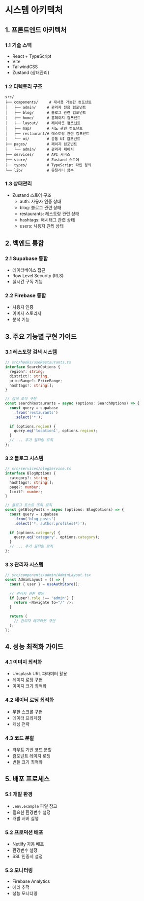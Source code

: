 # 시스템 아키텍처

## 1. 프론트엔드 아키텍처

### 1.1 기술 스택
- React + TypeScript
- Vite
- TailwindCSS
- Zustand (상태관리)

### 1.2 디렉토리 구조
```
src/
├── components/     # 재사용 가능한 컴포넌트
│   ├── admin/     # 관리자 전용 컴포넌트
│   ├── blog/      # 블로그 관련 컴포넌트
│   ├── home/      # 홈페이지 컴포넌트
│   ├── layout/    # 레이아웃 컴포넌트
│   ├── map/       # 지도 관련 컴포넌트
│   ├── restaurant/# 레스토랑 관련 컴포넌트
│   └── ui/        # 공통 UI 컴포넌트
├── pages/         # 페이지 컴포넌트
│   └── admin/     # 관리자 페이지
├── services/      # API 서비스
├── store/         # Zustand 스토어
├── types/         # TypeScript 타입 정의
└── lib/           # 유틸리티 함수
```

### 1.3 상태관리
- Zustand 스토어 구조
  - auth: 사용자 인증 상태
  - blog: 블로그 관련 상태
  - restaurants: 레스토랑 관련 상태
  - hashtags: 해시태그 관련 상태
  - users: 사용자 관리 상태

## 2. 백엔드 통합

### 2.1 Supabase 통합
- 데이터베이스 접근
- Row Level Security (RLS)
- 실시간 구독 기능

### 2.2 Firebase 통합
- 사용자 인증
- 이미지 스토리지
- 분석 기능

## 3. 주요 기능별 구현 가이드

### 3.1 레스토랑 검색 시스템
```typescript
// src/hooks/useRestaurants.ts
interface SearchOptions {
  region?: string;
  district?: string;
  priceRange?: PriceRange;
  hashtags?: string[];
}

// 검색 로직 구현
const searchRestaurants = async (options: SearchOptions) => {
  const query = supabase
    .from('restaurants')
    .select('*');
    
  if (options.region) {
    query.eq('location1', options.region);
  }
  // ... 추가 필터링 로직
};
```

### 3.2 블로그 시스템
```typescript
// src/services/blogService.ts
interface BlogOptions {
  category?: string;
  hashtags?: string[];
  page?: number;
  limit?: number;
}

// 블로그 포스트 조회 로직
const getBlogPosts = async (options: BlogOptions) => {
  const query = supabase
    .from('blog_posts')
    .select('*, author:profiles(*)');
    
  if (options.category) {
    query.eq('category', options.category);
  }
  // ... 추가 필터링 로직
};
```

### 3.3 관리자 시스템
```typescript
// src/components/admin/AdminLayout.tsx
const AdminLayout = () => {
  const { user } = useAuthStore();
  
  // 관리자 권한 확인
  if (user?.role !== 'admin') {
    return <Navigate to="/" />;
  }
  
  return (
    // 관리자 레이아웃 구현
  );
};
```

## 4. 성능 최적화 가이드

### 4.1 이미지 최적화
- Unsplash URL 파라미터 활용
- 레이지 로딩 구현
- 이미지 크기 최적화

### 4.2 데이터 로딩 최적화
- 무한 스크롤 구현
- 데이터 프리페칭
- 캐싱 전략

### 4.3 코드 분할
- 라우트 기반 코드 분할
- 컴포넌트 레이지 로딩
- 번들 크기 최적화

## 5. 배포 프로세스

### 5.1 개발 환경
- `.env.example` 파일 참고
- 필요한 환경변수 설정
- 개발 서버 실행

### 5.2 프로덕션 배포
- Netlify 자동 배포
- 환경변수 설정
- SSL 인증서 설정

### 5.3 모니터링
- Firebase Analytics
- 에러 추적
- 성능 모니터링